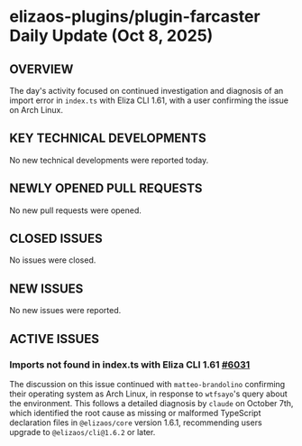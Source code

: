 # elizaos-plugins/plugin-farcaster Daily Update (Oct 8, 2025)
## OVERVIEW 
The day's activity focused on continued investigation and diagnosis of an import error in `index.ts` with Eliza CLI 1.61, with a user confirming the issue on Arch Linux.

## KEY TECHNICAL DEVELOPMENTS
No new technical developments were reported today.

## NEWLY OPENED PULL REQUESTS
No new pull requests were opened.

## CLOSED ISSUES
No issues were closed.

## NEW ISSUES
No new issues were reported.

## ACTIVE ISSUES
### Imports not found in index.ts with Eliza CLI 1.61 [#6031](https://github.com/elizaos-plugins/plugin-farcaster/issues/6031)
The discussion on this issue continued with `matteo-brandolino` confirming their operating system as Arch Linux, in response to `wtfsayo`'s query about the environment. This follows a detailed diagnosis by `claude` on October 7th, which identified the root cause as missing or malformed TypeScript declaration files in `@elizaos/core` version 1.6.1, recommending users upgrade to `@elizaos/cli@1.6.2` or later.